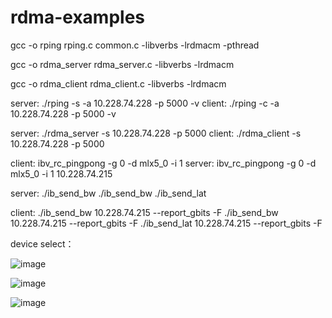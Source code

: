# rdma-examples

gcc -o rping rping.c common.c -libverbs  -lrdmacm  -pthread

gcc -o rdma_server  rdma_server.c -libverbs  -lrdmacm 

gcc -o rdma_client  rdma_client.c -libverbs  -lrdmacm 


server:
./rping -s -a 10.228.74.228 -p 5000 -v
client:
./rping -c -a 10.228.74.228 -p 5000 -v


server:
./rdma_server -s 10.228.74.228 -p 5000
client:
./rdma_client -s 10.228.74.228 -p 5000

client:
ibv_rc_pingpong -g 0 -d mlx5_0 -i 1
server:
ibv_rc_pingpong -g 0 -d mlx5_0 -i 1  10.228.74.215


server:
 ./ib_send_bw
 ./ib_send_bw
 ./ib_send_lat
 
 client:
 ./ib_send_bw 10.228.74.215  --report_gbits -F
  ./ib_send_bw 10.228.74.215  --report_gbits -F
 ./ib_send_lat 10.228.74.215  --report_gbits -F
 
 device select：
 
 ![image](https://user-images.githubusercontent.com/42670639/134877374-6543d0f5-9ba8-4258-b61c-30bbb9399a7d.png)

    
![image](https://user-images.githubusercontent.com/42670639/134877475-102762ef-05e4-4da3-8c98-3690439a7cd7.png)



![image](https://user-images.githubusercontent.com/42670639/134877149-6e751a4d-5c7d-492f-b91c-d190ee2f6178.png)
